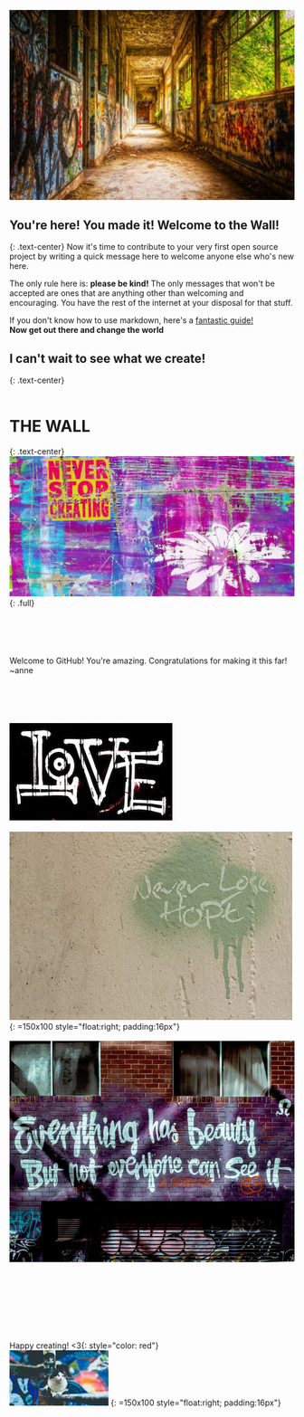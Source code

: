 ![Photo by Tama66 via Pixabay](Images/pixabay_Tama66.jpg)

## You're here! You made it! Welcome to the Wall!
{: .text-center}
Now it's time to contribute to your very first open source project by writing a quick message here to welcome anyone else who's new here. 

The only rule here is: **please be kind!** The only messages that won't be accepted are ones that are anything other than welcoming and encouraging. You have the rest of the internet at your disposal for that stuff.

If you don't know how to use markdown, here's a [fantastic guide!](http://agea.github.io/tutorial.md/)
<br>
**Now get out there and change the world**


## I can't wait to see what we create!
{: .text-center}
<br>
<br>
# THE WALL
{: .text-center}
![Image by ShonEjai via Pixabay](Images/pixabay_ShonEjai.jpg)
{: .full}
<br>
<br>
<br>
<br>
<br>
<br>
Welcome to GitHub! You're amazing. Congratulations for making it this far! ~anne 
<br>
<br>
<br>
<br>
<br>
<br>
![Image by pixel2013 via Pixabay](Images/pixabay_pixel2013.jpg)
<br>
<br>
![Image by ShonEjai via Pixabay](Images/pixabay_ShonEjai(hope).jpg)
{: =150x100 style="float:right; padding:16px"}
<br>
<br>
![Image by StockSnap via Pixabay](Images/pixabay_StockSnap(beauty).jpg)
<br>
<br>
<br>
<br>
<br>
<br>
<br>
<br>
<br>
Happy creating! <3{: style="color: red"}
<br>
![Image by StockSnap via Pixabay](Images/pixabay_StockSnap(cat).jpg)
{: =150x100 style="float:right; padding:16px"}
<br>
<br>
<br>
<br>
<br>
<br>
<br>
<br>
